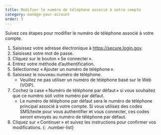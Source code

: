 ```yaml
---
title: Modifier le numéro de téléphone associé à votre compte
category: manage-your-account
order: 3
---
```


Suivez ces étapes pour modifier le numéro de téléphone associé à votre compte.

1. Saisissez votre adresse électronique à <https://secure.login.gov>.
1. Saisissez votre mot de passe.
1. Cliquez sur le bouton « Se connecter ».
1. Entrez votre méthode d’authentification.
1. Sélectionnez « Ajouter un numéro de téléphone ».
1. Saisissez le nouveau numéro de téléphone.
    * Veuillez ne pas utiliser un numéro de téléphone basé sur le Web (VOIP).
1. Cochez la case « Numéro de téléphone par défaut » si vous souhaitez que ce numéro soit votre numéro par défaut.
    * Le numéro de téléphone par défaut sera le numéro de téléphone principal associé à votre compte. Si vous utilisez des codes SMS/texte pour vous authentifier et vous connecter, ces codes seront envoyés au numéro de téléphone par défaut.
1. Cliquez sur « Continuer » et suivez les instructions pour confirmer vos modifications.
{: .number-list}
